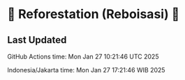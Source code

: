 
# 🌳 Reforestation (Reboisasi) 🌲

## Last Updated

GitHub Actions time: Mon Jan 27 10:21:46 UTC 2025

Indonesia/Jakarta time: Mon Jan 27 17:21:46 WIB 2025
